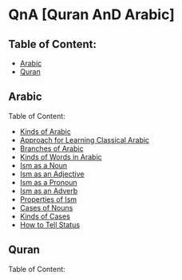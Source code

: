# QnA [Quran AnD Arabic]

## Table of Content:
- [Arabic](#arabic)
- [Quran](#quran)

## Arabic
Table of Content:
- [Kinds of Arabic](https://github.com/mdfnam/QnA/blob/main/Kinds%20of%20Arabic.md)
- [Approach for Learning Classical Arabic](https://github.com/mdfnam/QnA/blob/main/Approach%20for%20Learning%20Classical%20Arabic.md)
- [Branches of Arabic](https://github.com/mdfnam/QnA/blob/main/Branches%20of%20Arabic.md)
- [Kinds of Words in Arabic](https://github.com/mdfnam/QnA/blob/main/Kinds%20of%20Words%20in%20Arabic.md)
- [Ism as a Noun](https://github.com/mdfnam/QnA/blob/main/Ism%20as%20a%20Noun.md)
- [Ism as an Adjective](https://github.com/mdfnam/QnA/blob/main/Ism%20as%20an%20Adjective.md)
- [Ism as a Pronoun](https://github.com/mdfnam/QnA/blob/main/Ism%20as%20a%20Pronoun.md)
- [Ism as an Adverb](https://github.com/mdfnam/QnA/blob/main/Ism%20as%20an%20Adverb.md)<!--
 [Ism as an Interjection](https://github.com/mdfnam/QnA/blob/main/Ism%20as%20an%20Interjection.md)
 [Fi'l as a Verb](https://github.com/mdfnam/QnA/blob/main/Fi'l%20as%20a%20Verb.md)
 [Harf as an Article](https://github.com/mdfnam/QnA/blob/main/Harf%20as%20an%20Article.md)
 [Harf as a Preposition](https://github.com/mdfnam/QnA/blob/main/Harf%20as%20a%20Preposition.md)
 [Harf as a Conjunction](https://github.com/mdfnam/QnA/blob/main/Harf%20as%20a%20Conjunction.md)-->
- [Properties of Ism](https://github.com/mdfnam/QnA/blob/main/Properties%20of%20Ism.md)
- [Cases of Nouns](https://github.com/mdfnam/QnA/blob/main/Cases%20of%20Nouns.md)
- [Kinds of Cases](https://github.com/mdfnam/QnA/blob/main/Kinds%20of%20Cases.md)
- [How to Tell Status](https://github.com/mdfnam/QnA/blob/main/How%20to%20Tell%20Status.md)




## Quran
Table of Content:
